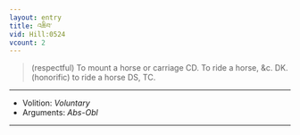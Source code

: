 ```yaml
---
layout: entry
title: འཆིབ་
vid: Hill:0524
vcount: 2
---
```

> (respectful) To mount a horse or carriage CD\. To ride a horse, &c\. DK\. (honorific) to ride a horse DS, TC\.

---
* Volition: _Voluntary_
* Arguments: _Abs-Obl_

---

